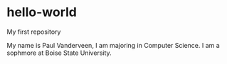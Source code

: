 # hello-world
My first repository

My name is Paul Vanderveen, I am majoring in Computer Science.
I am a sophmore at Boise State University.
